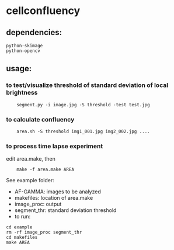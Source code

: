 # cellconfluency

## dependencies:
	python-skimage
	python-opencv

## usage:
### to test/visualize threshold of standard deviation of local brightness

```
	segment.py -i image.jpg -S threshold -test test.jpg
```
	
### to calculate confluency

```
	area.sh -S threshold img1_001.jpg img2_002.jpg ....
```
	
### to process time lapse experiment
edit area.make, then 
```
	make -f area.make AREA	
```
See example folder:
* AF-GAMMA: images to be analyzed
* makefiles: location of area.make
* image_proc: output
* segment_thr: standard deviation threshold
* to run:
```
cd example
rm -rf image_proc segment_thr
cd makefiles
make AREA
```

